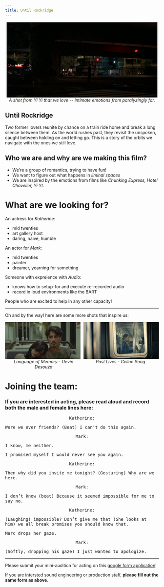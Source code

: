 ```yaml
---
title: Until Rockridge
---
```


<div style="display: flex; align-items: center;">
  <div style="flex: 1; display: flex; justify-content: center; max-width: 100%; margin: 0 5px;">
    <img src="images/yiyi-far.jpg"
         style="height: auto; max-width: 100%;">
  </div>
</div>
<div style="flex: 1; display: flex; text-align: center; justify-content: center; font-style: italic;">
A shot from Yi Yi that we love -- intimate emotions from paralyzingly far.</div>

## Until Rockridge
Two former lovers reunite by chance on a train ride home and break a long silence between them. As the world rushes past, they revisit the unspoken, caught between holding on and letting go. This is a story of the orbits we navigate with the ones we still love.

## Who we are and why are we making this film?
- We're a group of romantics, trying to have fun!
- We want to figure out what happens in *liminal spaces*
- We are inspired by the emotions from films like *Chunking Express, Hotel Chavelier, Yi YI*.

# What are we looking for?
An actress for *Katherine*:
- mid twenties
- art gallery host
- daring, naive, humble

An actor for *Mark*:
- mid twenties
- painter
- dreamer, yearning for something

Someone with expreience with *Audio*:
- knows how to setup-for and execute re-recorded audio
- record in loud environments like the BART

People who are excited to help in any other capacity!

---

Oh and by the way! here are some more shots that inspire us:

<div style="display: flex; align-items: center; justify-content: center;">
  <div style="display: flex; flex-direction: column; align-items: center; width: calc(50% - 5px); margin-right: 10px;">
    <img src="images/language-of-memory.jpg" alt="Image 2" style="width: 100%; height: auto;">
  </div>
  <div style="display: flex; flex-direction: column; align-items: center; width: calc(50% - 5px);">
    <img src="images/past-lives-subway.jpg" alt="Image 3" style="width: 100%; height: auto;">
  </div>
</div>
<div style="display: flex; align-items: flex-start;">
  <div style="flex: 1; text-align: center; font-style: italic;">Language of Memory - Devin Desouza</div>
  <div style="flex: 1; text-align: center; font-style: italic;">Past Lives - Celine Song</div>
</div>

# Joining the team:
### If you are interested in acting, please read aloud and record both the male and female lines here:
<div style="font-family: monospace">

<p align="center">Katherine:</p>
Were we ever friends? (Beat) I can’t do this again. 

<p align="center">Mark:</p>
I know, me neither.

I promised myself I would never see you again. 

<p align="center">Katherine:</p>
Then why did you invite me tonight? (Gesturing) Why are we here. 

<p align="center">Mark:</p>
I don’t know (beat) Because it seemed impossible for me to say no.

<p align="center">Katherine:</p>
(Laughing) impossible? Don’t give me that (She looks at him) we all break promises you should know that.

Marc drops her gaze.

<p align="center">Mark:</p>
(Softly, dropping his gaze) I just wanted to apologize.
</div>

---

Please submit your mini-audition for acting on this [google form application](https://forms.gle/wjnqGLDM65fk8ZnK8)!

If you are intersted sound engineering or production staff, **please fill out the same form as above**.